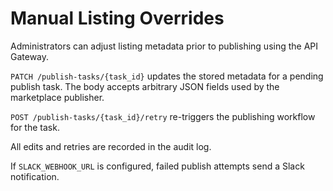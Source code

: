 # Manual Listing Overrides

Administrators can adjust listing metadata prior to publishing using the API Gateway.

`PATCH /publish-tasks/{task_id}` updates the stored metadata for a pending publish task. The body accepts arbitrary JSON fields used by the marketplace publisher.

`POST /publish-tasks/{task_id}/retry` re-triggers the publishing workflow for the task.

All edits and retries are recorded in the audit log.

If `SLACK_WEBHOOK_URL` is configured, failed publish attempts send a Slack notification.
